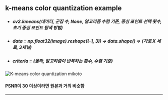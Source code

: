 ## k-means color quantization example
+ ##### cv2.kmeans(데이터, 군집 수, None, 알고리즘 수렴 기준, 중심 포인트 선택 횟수, 초기 중심 포인트 탐색 방법)
+ ##### data = np.float32(image).reshape((-1, 3)) -> data.shape() => (가로 X 세로, 3채널)
+ ##### criteria = (몰라, 알고리즘이 반복하는 횟수, 수렴 기준)
![K-means color quantization mikoto](./Images/K-means_clustering_mikoto.PNG)
#### PSNR이 30 이상이라면 원본과 거의 비슷함
- - -
